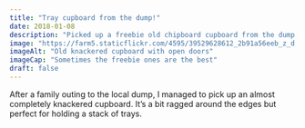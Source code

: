 ```yaml
---
title: "Tray cupboard from the dump!"
date: 2018-01-08
description: "Picked up a freebie old chipboard cupboard from the dump, working fantastically as a tray cupboard. +1 recycling"
image: "https://farm5.staticflickr.com/4595/39529628612_2b91a56eeb_z_d.jpg"
imageAlt: "Old knackered cupboard with open doors"
imageCap: "Sometimes the freebie ones are the best"
draft: false
---
```


After a family outing to the local dump, I managed to pick up an almost completely knackered cupboard. It’s a bit ragged around the edges but perfect for holding a stack of trays.
